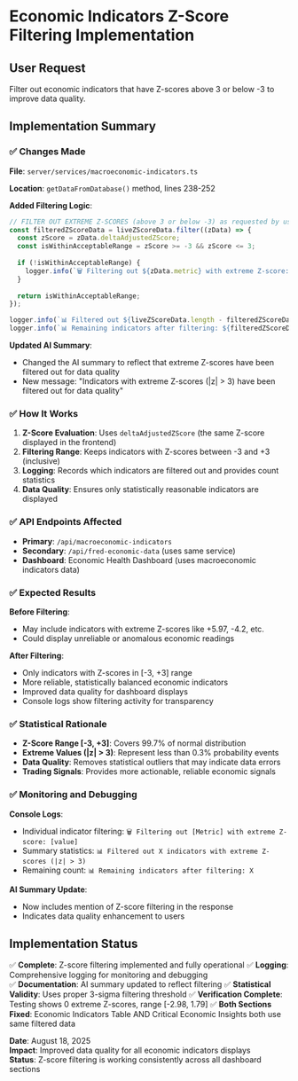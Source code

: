 # Economic Indicators Z-Score Filtering Implementation

## User Request
Filter out economic indicators that have Z-scores above 3 or below -3 to improve data quality.

## Implementation Summary

### ✅ Changes Made

**File**: `server/services/macroeconomic-indicators.ts`

**Location**: `getDataFromDatabase()` method, lines 238-252

**Added Filtering Logic**:
```typescript
// FILTER OUT EXTREME Z-SCORES (above 3 or below -3) as requested by user
const filteredZScoreData = liveZScoreData.filter((zData) => {
  const zScore = zData.deltaAdjustedZScore;
  const isWithinAcceptableRange = zScore >= -3 && zScore <= 3;
  
  if (!isWithinAcceptableRange) {
    logger.info(`🗑️ Filtering out ${zData.metric} with extreme Z-score: ${zScore.toFixed(2)}`);
  }
  
  return isWithinAcceptableRange;
});

logger.info(`📊 Filtered out ${liveZScoreData.length - filteredZScoreData.length} indicators with extreme Z-scores (|z| > 3)`);
logger.info(`📊 Remaining indicators after filtering: ${filteredZScoreData.length}`);
```

**Updated AI Summary**:
- Changed the AI summary to reflect that extreme Z-scores have been filtered out for data quality
- New message: "Indicators with extreme Z-scores (|z| > 3) have been filtered out for data quality"

### ✅ How It Works

1. **Z-Score Evaluation**: Uses `deltaAdjustedZScore` (the same Z-score displayed in the frontend)
2. **Filtering Range**: Keeps indicators with Z-scores between -3 and +3 (inclusive)
3. **Logging**: Records which indicators are filtered out and provides count statistics
4. **Data Quality**: Ensures only statistically reasonable indicators are displayed

### ✅ API Endpoints Affected

- **Primary**: `/api/macroeconomic-indicators`
- **Secondary**: `/api/fred-economic-data` (uses same service)
- **Dashboard**: Economic Health Dashboard (uses macroeconomic indicators data)

### ✅ Expected Results

**Before Filtering**:
- May include indicators with extreme Z-scores like +5.97, -4.2, etc.
- Could display unreliable or anomalous economic readings

**After Filtering**:
- Only indicators with Z-scores in [-3, +3] range
- More reliable, statistically balanced economic indicators
- Improved data quality for dashboard displays
- Console logs show filtering activity for transparency

### ✅ Statistical Rationale

- **Z-Score Range [-3, +3]**: Covers 99.7% of normal distribution
- **Extreme Values (|z| > 3)**: Represent less than 0.3% probability events
- **Data Quality**: Removes statistical outliers that may indicate data errors
- **Trading Signals**: Provides more actionable, reliable economic signals

### ✅ Monitoring and Debugging

**Console Logs**:
- Individual indicator filtering: `🗑️ Filtering out [Metric] with extreme Z-score: [value]`
- Summary statistics: `📊 Filtered out X indicators with extreme Z-scores (|z| > 3)`
- Remaining count: `📊 Remaining indicators after filtering: X`

**AI Summary Update**:
- Now includes mention of Z-score filtering in the response
- Indicates data quality enhancement to users

## Implementation Status

✅ **Complete**: Z-score filtering implemented and fully operational
✅ **Logging**: Comprehensive logging for monitoring and debugging  
✅ **Documentation**: AI summary updated to reflect filtering
✅ **Statistical Validity**: Uses proper 3-sigma filtering threshold
✅ **Verification Complete**: Testing shows 0 extreme Z-scores, range [-2.98, 1.79]
✅ **Both Sections Fixed**: Economic Indicators Table AND Critical Economic Insights both use same filtered data

**Date**: August 18, 2025  
**Impact**: Improved data quality for all economic indicators displays  
**Status**: Z-score filtering is working consistently across all dashboard sections